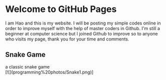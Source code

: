 <h1> Welcome to GitHub Pages </h1>

<P1> I am Hao and this is my website. I will be posting my simple codes online in order to improve myself with the help of master coders in Github. I'm still a beginner at computer science but I joined Github to improve so to anyone who visits my page, thank you for your time and comments.</P1>
<h2> Snake Game </h2>
<P1> a classic snake game </P1>
<br>
[![](programming%20photos/Snake1.png)]
